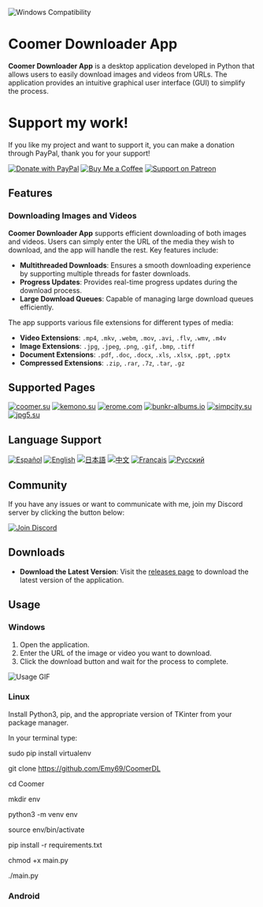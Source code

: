 ![Windows Compatibility](https://img.shields.io/badge/Windows-10%2C%2011-blue)

# Coomer Downloader App

**Coomer Downloader App** is a desktop application developed in Python that allows users to easily download images and videos from URLs. The application provides an intuitive graphical user interface (GUI) to simplify the process.

# Support my work!

If you like my project and want to support it, you can make a donation through PayPal, thank you for your support!

[![Donate with PayPal](https://img.shields.io/badge/Donate-PayPal-blue.svg?logo=paypal&style=for-the-badge)](https://www.paypal.com/paypalme/Emy699)
[![Buy Me a Coffee](https://img.shields.io/badge/Buy%20Me%20a%20Coffee-FFDD00.svg?style=for-the-badge&logo=buy-me-a-coffee&logoColor=black)](https://buymeacoffee.com/emy_69)
[![Support on Patreon](https://img.shields.io/badge/Support%20on%20Patreon-FF424D.svg?style=for-the-badge&logo=patreon&logoColor=white)](https://www.patreon.com/emy69)

## Features

### Downloading Images and Videos

**Coomer Downloader App** supports efficient downloading of both images and videos. Users can simply enter the URL of the media they wish to download, and the app will handle the rest. Key features include:

- **Multithreaded Downloads**: Ensures a smooth downloading experience by supporting multiple threads for faster downloads.
- **Progress Updates**: Provides real-time progress updates during the download process.
- **Large Download Queues**: Capable of managing large download queues efficiently.

The app supports various file extensions for different types of media:

- **Video Extensions**: `.mp4`, `.mkv`, `.webm`, `.mov`, `.avi`, `.flv`, `.wmv`, `.m4v`
- **Image Extensions**: `.jpg`, `.jpeg`, `.png`, `.gif`, `.bmp`, `.tiff`
- **Document Extensions**: `.pdf`, `.doc`, `.docx`, `.xls`, `.xlsx`, `.ppt`, `.pptx`
- **Compressed Extensions**: `.zip`, `.rar`, `.7z`, `.tar`, `.gz`

## Supported Pages

[![coomer.su](https://img.shields.io/badge/Website-coomer.su-blue)](https://coomer.su/) 
[![kemono.su](https://img.shields.io/badge/Website-kemono.su-pink)](https://kemono.su/) 
[![erome.com](https://img.shields.io/badge/Website-erome.com-purple)](https://www.erome.com/) 
[![bunkr-albums.io](https://img.shields.io/badge/Website-bunkr.albums.io-blue)](https://bunkr-albums.io/) 
[![simpcity.su](https://img.shields.io/badge/Website-simpcity.su-lightgrey)](https://simpcity.su/)
[![jpg5.su](https://img.shields.io/badge/Website-jpg5.su-orange)](https://jpg5.su/)


## Language Support

[![Español](https://img.shields.io/badge/Idioma-Español-red)](https://github.com/Emy69/CoomerDL/blob/main/locales/es/README.md) 
[![English](https://img.shields.io/badge/Language-English-blue)]() 
[![日本語](https://img.shields.io/badge/Language-日本語-green)](https://github.com/Emy69/CoomerDL/blob/main/locales/ja/README.md) 
[![中文](https://img.shields.io/badge/Language-中文-yellow)](https://github.com/Emy69/CoomerDL/blob/main/locales/zh/README.md) 
[![Français](https://img.shields.io/badge/Language-Français-orange)](https://github.com/Emy69/CoomerDL/blob/main/locales/fr/README.md) 
[![Русский](https://img.shields.io/badge/Language-Русский-purple)](https://github.com/Emy69/CoomerDL/blob/main/locales/ru/README.md)

## Community

If you have any issues or want to communicate with me, join my Discord server by clicking the button below:

[![Join Discord](https://img.shields.io/badge/Join-Discord-7289DA.svg?style=for-the-badge&logo=discord&logoColor=white)](https://discord.gg/ku8gSPsesh)

## Downloads

- **Download the Latest Version**: Visit the [releases page](https://github.com/Emy69/CoomerDL/releases) to download the latest version of the application.

## Usage

### Windows

1. Open the application.
2. Enter the URL of the image or video you want to download.
3. Click the download button and wait for the process to complete.

![Usage GIF](https://github.com/Emy69/CoomerDL/blob/main/resources/screenshots/0627.gif)

### Linux

Install Python3, pip, and the appropriate version of TKinter from your package manager.

In your terminal type:

sudo pip install virtualenv

git clone https://github.com/Emy69/CoomerDL

cd Coomer

mkdir env

python3 -m venv env

source env/bin/activate

pip install -r requirements.txt

chmod +x main.py

./main.py 

### Android 
